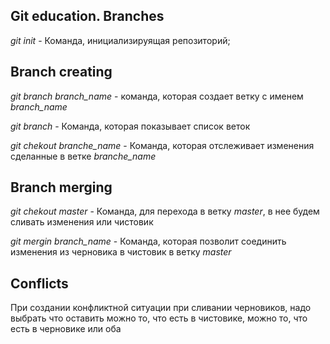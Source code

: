 ## Git education. Branches

*git init* - Команда, инициализируящая репозиторий;

## Branch creating

*git branch branch_name* - команда, которая создает ветку c именем *branch_name*

*git branch* - Команда, которая показывает список веток

*git chekout branche_name* - Команда, которая отслеживает изменения сделанные в ветке *branche_name*

## Branch merging

*git chekout master* - Команда, для перехода в ветку *master*, в нее будем сливать изменения или чистовик

*git mergin branch_name* - Команда, которая позволит соединить изменения из черновика в чистовик в ветку *master*

## Conflicts

При создании конфликтной ситуации при сливании черновиков, надо выбрать что оставить можно то, что есть в чистовике, можно то, что есть в черновике или оба
